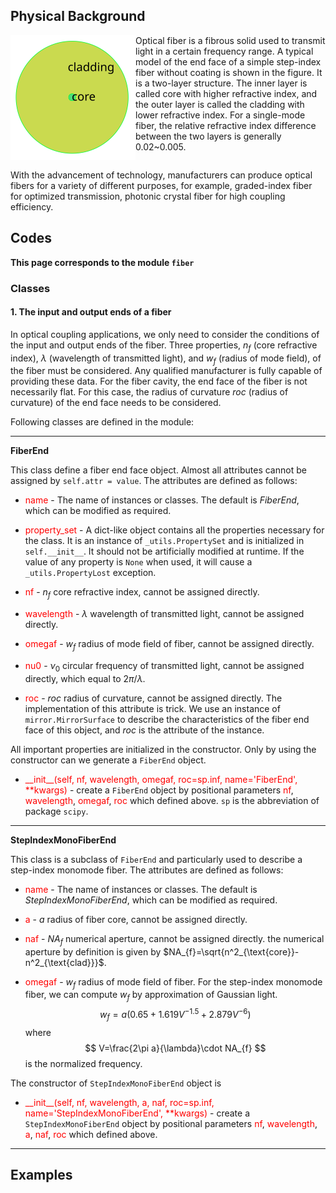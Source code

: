 ## Physical Background

<div class="float"><img src="_assets/pics/model_endface_step_fiber.svg" style="float:left;width:200px" alt="step-index fiber" title="step-index fiber"></div>

Optical fiber is a fibrous solid used to transmit light in a certain frequency range. A typical model of the end face of a simple step-index fiber without coating is shown in the figure. It is a two-layer structure. The inner layer is called core with higher refractive index, and the outer layer is called the cladding with lower refractive index. For a single-mode fiber, the relative refractive index difference between the two layers is generally 0.02~0.005.

<div style="clear: both"></div>

With the advancement of technology, manufacturers can produce optical fibers for a variety of different purposes, for example, graded-index fiber for optimized transmission, photonic crystal fiber for high coupling efficiency. 

## Codes

**This page corresponds to the module `fiber`** 

### Classes

#### 1. The input and output ends of a fiber

In optical coupling applications, we only need to consider the conditions of the input and output ends of the fiber. Three properties, $n_f$ (core refractive index), $\lambda$ (wavelength of transmitted light), and $w_f$ (radius of mode field), of the fiber must be considered. Any qualified manufacturer is fully capable of providing these data.  For the fiber cavity, the end face of the fiber is not necessarily flat. For this case, the radius of curvature $roc$ (radius of curvature) of the end face needs to be considered.

Following classes are defined in the module:

----

**FiberEnd**

This class define a fiber end face object. Almost all attributes cannot be assigned by `self.attr = value`. The attributes are defined as follows:

- <font color="red">name</font> - The name of instances or classes. The default is *FiberEnd*, which can be modified as required. 

- <font color="red">property_set</font> - A dict-like object contains all the properties necessary for the class. It is an instance of `_utils.PropertySet` and is initialized in `self.__init__`. It should not be artificially modified at runtime. If the value of any property is `None` when used, it will cause a `_utils.PropertyLost` exception.

- <font color="red">nf</font> - $n_f$ core refractive index, cannot be assigned directly.

- <font color="red">wavelength</font> - $\lambda$ wavelength of transmitted light, cannot be assigned directly.

- <font color="red">omegaf</font> - $w_f$ radius of mode field of fiber, cannot be assigned directly.

- <font color="red">nu0</font> - $\nu_0$ circular frequency of transmitted light, cannot be assigned directly, which equal to $2\pi/\lambda$.

- <font color="red">roc</font> - $roc$ radius of curvature, cannot be assigned directly. The implementation of this attribute is trick. We use an instance of `mirror.MirrorSurface` to describe the characteristics of the fiber end face of this object, and $roc$ is the attribute of the instance. 

All important properties are initialized in the constructor. Only by using the constructor can we generate a `FiberEnd` object.

- <font color="red">\_\_init\_\_(self, nf, wavelength, omegaf, roc=sp.inf, name='FiberEnd', **kwargs)</font>  - create a `FiberEnd` object by positional parameters <font color="red">nf</font>, <font color="red">wavelength</font>, <font color="red">omegaf</font>, <font color="red">roc</font> which defined above. `sp` is the abbreviation of package `scipy`.

----

**StepIndexMonoFiberEnd**

This class is a subclass of `FiberEnd` and particularly used to describe a step-index monomode fiber. The attributes are defined as follows:

- <font color="red">name</font> - The name of instances or classes. The default is *StepIndexMonoFiberEnd*, which can be modified as required.

- <font color="red">a</font> - $a$ radius of fiber core,  cannot be assigned directly.

- <font color="red">naf</font> - $NA_f$ numerical aperture,  cannot be assigned directly. the numerical aperture by definition is given by $NA_{f}=\sqrt{n^2_{\text{core}}-n^2_{\text{clad}}}$.

- <font color="red">omegaf</font> - $w_f$ radius of mode field of fiber. For the step-index monomode fiber, we can compute $w_f$ by approximation of Gaussian light. 
  $$
  w_f=a(0.65 +1.619V^{-1.5}+2.879V^{-6})
  $$
  where
  $$
  V=\frac{2\pi a}{\lambda}\cdot NA_{f}
  $$
  is the normalized frequency.

The constructor of `StepIndexMonoFiberEnd` object is

- <font color="red">\_\_init\_\_(self, nf, wavelength, a, naf, roc=sp.inf, name='StepIndexMonoFiberEnd', **kwargs)</font>  - create a `StepIndexMonoFiberEnd` object by positional parameters <font color="red">nf</font>, <font color="red">wavelength</font>, <font color="red">a</font>, <font color="red">naf</font>, <font color="red">roc</font> which defined above.

----

## Examples

